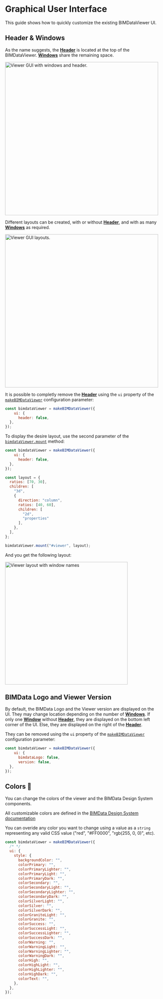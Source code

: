 # Graphical User Interface

This guide shows how to quickly customize the existing BIMDataViewer UI.

## Header & Windows

As the name suggests, the [**Header**](../reference/header.html) is located at the top of the BIMDataViewer. [**Windows**](../reference/window.html) share the remaining space.

<img width=500px src="/assets/img/viewer/viewer-gui-header-and-windows.png" alt="Viewer GUI with windows and header.">


Different layouts can be created, with or without [**Header**](../reference/header.html), and with as many [**Windows**](../reference/window.html) as required.

<img width=500px src="/assets/img/viewer/viewer-gui-layouts.png" alt="Viewer GUI layouts.">

It is possible to completly remove the [**Header**](../reference/header.html) using the `ui` property of the [`makeBIMDataViewer`](../reference/makeBIMDataViewer.html) configuration parameter:

```js
const bimdataViewer = makeBIMDataViewer({
    ui: {
      header: false,
  },
});
```

To display the desire layout, use the second parameter of the [`bimdataViewer.mount`](../reference/mount.html) method:

```js
const bimdataViewer = makeBIMDataViewer({
    ui: {
      header: false,
  },
});

const layout = {
  ratios: [70, 30],
  children: [
    "3d",
    {
      direction: "column",
      ratios: [40, 60],
      children: [
        "2d",
        "properties"
      ],
    },
  ],
};

bimdataViewer.mount("#viewer", layout);
```

And you get the following layout:

<img width=400px src="/assets/img/viewer/layout-with-window-names.png" alt="Viewer layout with window names">

## BIMData Logo and Viewer Version

By default, the BIMData Logo and the Viewer version are displayed on the UI. They may change location depending on the number of [**Windows**](../reference/window.html). If only one [**Window**](../reference/window.html) without [**Header**](../reference/header.html), they are displayed on the bottom left corner of the UI. Else, they are displayed on the right of the [**Header**](../reference/header.html).

They can be removed using the `ui` property of the [`makeBIMDataViewer`](../reference/makeBIMDataViewer.html) configuration parameter:

```js
const bimdataViewer = makeBIMDataViewer({
    ui: {
      bimdataLogo: false,
      version: false,
  },
});
```

## Colors 🎨

You can change the colors of the viewer and the BIMData Design System components.

All customizable colors are defined in the [BIMData Design System documentation](https://design.bimdata.io/guidelines-utilities/colors)

You can overide any color you want to change using a value as a `string` representing any valid CSS value ("red", "#FF0000", "rgb(255, 0, 0)", etc).

```javascript
const bimdataViewer = makeBIMDataViewer({
  /* */
  ui: {
    style: {
      backgroundColor: "",
      colorPrimary: "",
      colorPrimaryLighter: "",
      colorPrimaryLight: "",
      colorPrimaryDark: "",
      colorSecondary: "",
      colorSecondaryLight: "",
      colorSecondaryLighter: "",
      colorSecondaryDark: "",
      colorSilverLight: "",
      colorSilver: "",
      colorSilverDark: "",
      colorGraniteLight: "",
      colorGranite: "",
      colorSuccess: "",
      colorSuccessLight: "",
      colorSuccessLighter: "",
      colorSuccessDark: "",
      colorWarning: "",
      colorWarningLight: "",
      colorWarningLighter: "",
      colorWarningDark: "",
      colorHigh: "",
      colorHighLight: "",
      colorHighLighter: "",
      colorHighDark: "",
      colorText: "",
    },
  },
});
```
